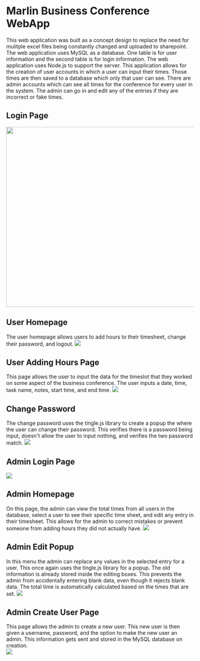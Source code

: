 # Marlin Business Conference WebApp
This web application was built as a concept design to replace the need for mulitple excel files being constantly changed and uploaded to sharepoint.  The web application uses MySQL as a database.  One table is for user information and the second table is for login information.  The web application uses Node.js to support the server.  This application allows for the creation of user accounts in which a user can input their times.  Those times are then saved to a database which only that user can see.  There are admin accounts which can see all times for the conference for every user in the system.  The admin can go in and edit any of the entries if they are incorrect or fake times.

## Login Page
<img src="https://i.imgur.com/swVQnlz.png" width=844 height=484>

## User Homepage
The user homepage allows users to add hours to their timesheet, change their password, and logout.
<img src="https://i.imgur.com/h3soKMP.png">

## User Adding Hours Page
This page allows the user to input the data for the timeslot that they worked on some aspect of the business conference.  The user inputs a date, time, task name, notes, start time, and end time.
<img src="https://i.imgur.com/WmCbukH.png">

## Change Password
The change password uses the tingle.js library to create a popup the where the user can change their password.  This verifies there is a password being input, doesn't allow the user to input nothing, and verifies the two password match.
<img src="https://i.imgur.com/5fNGLDx.png">

## Admin Login Page
<img src="https://i.imgur.com/WjA3rCj.png">

## Admin Homepage
On this page, the admin can view the total times from all users in the database, select a user to see their specific time sheet, and edit any entry in their timesheet.  This allows for the admin to correct mistakes or prevent someone from adding hours they did not actually have.
<img src="https://i.imgur.com/NeFKK6m.png">

## Admin Edit Popup
In this menu the admin can replace any values in the selected entry for a user.  This once again uses the tingle.js library for a popup.  The old information is already stored inside the editing boxes.  This prevents the admin from accidentally entering blank data, even though it rejects blank data.  The total time is automatically calculated based on the times that are set.
<img src="https://i.imgur.com/qkn8vq3.png">

## Admin Create User Page
This page allows the admin to create a new user.  This new user is then given a username, password, and the option to make the new user an admin.  This information gets sent and stored in the MySQL database on creation. 
<br>
<img src="https://i.imgur.com/rNkf8Od.png">

